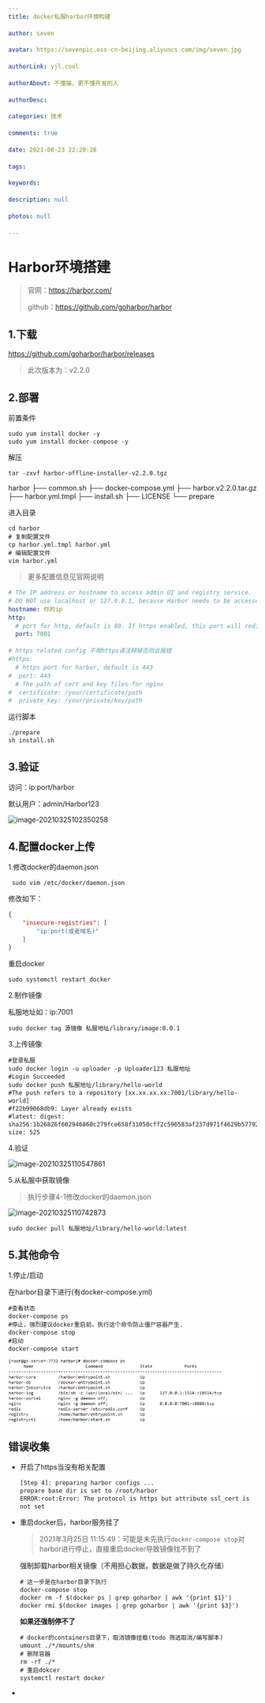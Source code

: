 ```yaml
---
title: docker私服harbor环境构建

author: seven

avatar: https://sevenpic.oss-cn-beijing.aliyuncs.com/img/seven.jpg

authorLink: yjl.cool

authorAbout: 不懂猫，更不懂开发的人

authorDesc: 

categories: 技术

comments: true

date: 2021-08-23 22:20:28

tags: 

keywords: 

description: null

photos: null

---
```

# Harbor环境搭建

> 官网：https://harbor.com/
>
> github：https://github.com/goharbor/harbor

## 1.下载

https://github.com/goharbor/harbor/releases

> 此次版本为：v2.2.0

## 2.部署

前置条件

```shell
sudo yum install docker -y
sudo yum install docker-compose -y
```

解压

```shell
tar -zxvf harbor-offline-installer-v2.2.0.tgz 
```

harbor
├── common.sh
├── docker-compose.yml
├── harbor.v2.2.0.tar.gz
├── harbor.yml.tmpl
├── install.sh
├── LICENSE
└── prepare

进入目录

```shell
cd harbor
# 复制配置文件
cp harbor.yml.tmpl harbor.yml
# 编辑配置文件
vim harbor.yml
```

> 更多配置信息见官网说明

```yaml
# The IP address or hostname to access admin UI and registry service.
# DO NOT use localhost or 127.0.0.1, because Harbor needs to be accessed by external clients.
hostname: 你的ip
http:
  # port for http, default is 80. If https enabled, this port will redirect to https port
  port: 7001

# https related config 不用https请注释掉否则会报错
#https:
  # https port for harbor, default is 443
#  port: 443
  # The path of cert and key files for nginx
#  certificate: /your/certificate/path
#  private_key: /your/private/key/path

```

运行脚本

```shell
./prepare 
sh install.sh
```

## 3.验证

访问：ip:port/harbor

默认用户：admin/Harbor123

![image-20210325102350258](https://sevenpic.oss-cn-beijing.aliyuncs.com/img/image-20210325102350258.png)

## 4.配置docker上传

1.修改docker的daemon.json 

```shell
 sudo vim /etc/docker/daemon.json 
```

修改如下：

```json
{
	"insecure-registries": [
    	"ip:port(或者域名)"
  	]
}
```

重启docker

```shell
sudo systemctl restart docker
```

2.制作镜像

私服地址如：ip:7001

```shell
sudo docker tag 源镜像 私服地址/library/image:0.0.1
```

3.上传镜像

```shell
#登录私服
sudo docker login -u uploader -p Uploader123 私服地址
#Login Succeeded
sudo docker push 私服地址/library/hello-world
#The push refers to a repository [xx.xx.xx.xx:7001/library/hello-world]
#f22b99068db9: Layer already exists 
#latest: digest: sha256:1b26826f602946860c279fce658f31050cff2c596583af237d971f4629b57792 size: 525
```

4.验证

![image-20210325110547861](https://sevenpic.oss-cn-beijing.aliyuncs.com/img/image-20210325110547861.png)

5.从私服中获取镜像

> 执行步骤4-1修改docker的daemon.json 

![image-20210325110742873](https://sevenpic.oss-cn-beijing.aliyuncs.com/img/image-20210325110742873.png)

```shell
sudo docker pull 私服地址/library/hello-world:latest
```

## 5.其他命令

1.停止/启动

在harbor目录下进行(有docker-compose.yml)

```shell
#查看状态
docker-compose ps
#停止，强烈建议docker重启前，执行这个命令防止僵尸容器产生.
docker-compose stop
#启动
docker-compose start
```

![image-20210325140037307](docker私服harbor环境构建.assets/image-20210325140037307.png)

## 错误收集

- 开启了https当没有相关配置

  ```log
  [Step 4]: preparing harbor configs ...
  prepare base dir is set to /root/harbor
  ERROR:root:Error: The protocol is https but attribute ssl_cert is not set
  ```

- 重启docker后，harbor服务挂了

  > 2021年3月25日 11:15:49：可能是未先执行`docker-compose stop`对harbor进行停止，直接重启docker导致镜像找不到了

  强制卸载harbor相关镜像（不用担心数据，数据是做了持久化存储）

  ```shell
  # 这一步是在harbor目录下执行
  docker-compose stop
  docker rm -f $(docker ps | grep goharbor | awk '{print $1}')
  docker rmi $(docker images | grep goharbor | awk '{print $3}')
  ```

  **如果还强制停不了**

  ```shell
  # docker的containers目录下，取消镜像挂载(todo 筛选取消/编写脚本)
  umount ./*/mounts/shm
  # 删除容器
  rm -rf ./*
  # 重启dokcer
  systemctl restart docker
  ```

- 

  


